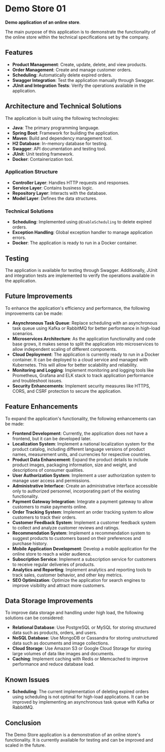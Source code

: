 # Demo Store 01

**Demo application of an online store**.

The main purpose of this application is to demonstrate the functionality of the online store within the technical specifications set by the company.

## Features

- **Product Management**: Create, update, delete, and view products.
- **Order Management**: Create and manage customer orders.
- **Scheduling**: Automatically delete expired orders.
- **Swagger Integration**: Test the application manually through Swagger.
- **JUnit and Integration Tests**: Verify the operations available in the application.

## Architecture and Technical Solutions

The application is built using the following technologies:
- **Java**: The primary programming language.
- **Spring Boot**: Framework for building the application.
- **Maven**: Build and dependency management tool.
- **H2 Database**: In-memory database for testing.
- **Swagger**: API documentation and testing tool.
- **JUnit**: Unit testing framework.
- **Docker**: Containerization tool.

### Application Structure

- **Controller Layer**: Handles HTTP requests and responses.
- **Service Layer**: Contains business logic.
- **Repository Layer**: Interacts with the database.
- **Model Layer**: Defines the data structures.

### Technical Solutions

- **Scheduling**: Implemented using `@EnableScheduling` to delete expired orders.
- **Exception Handling**: Global exception handler to manage application errors.
- **Docker**: The application is ready to run in a Docker container.

## Testing

The application is available for testing through Swagger. Additionally, JUnit and integration tests are implemented to verify the operations available in the application.

## Future Improvements

To enhance the application's efficiency and performance, the following improvements can be made:
- **Asynchronous Task Queue**: Replace scheduling with an asynchronous task queue using Kafka or RabbitMQ for better performance in high-load scenarios.
- **Microservices Architecture**: As the application functionality and code base grows, it makes sense to split the application into microservices to allow independent scaling of different components.
- **Cloud Deployment**: The application is currently ready to run in a Docker container. It can be deployed to a cloud service and managed with Kubernetes. This will allow for better scalability and reliability.
- **Monitoring and Logging**: Implement monitoring and logging tools like Prometheus, Grafana and ELK stack to track application performance and troubleshoot issues.
- **Security Enhancements**: Implement security measures like HTTPS, CORS, and CSRF protection to secure the application.

## Feature Enhancements

To expand the application's functionality, the following enhancements can be made:
- **Frontend Development**: Currently, the application does not have a frontend, but it can be developed later.
- **Localization System**: Implement a national localization system for the product catalog, including different language versions of product names, measurement units, and currencies for respective countries.
- **Product Data Enhancement**: Expand the product details to include product images, packaging information, size and weight, and descriptions of consumer qualities.
- **User Authorization System**: Implement a user authorization system to manage user access and permissions.
- **Administrative Interface**: Create an administrative interface accessible only to authorized personnel, incorporating part of the existing functionality.
- **Payment Gateway Integration**: Integrate a payment gateway to allow customers to make payments online.
- **Order Tracking System**: Implement an order tracking system to allow customers to track their orders.
- **Customer Feedback System**: Implement a customer feedback system to collect and analyze customer reviews and ratings.
- **Recommendation System**: Implement a recommendation system to suggest products to customers based on their preferences and purchase history.
- **Mobile Application Development**: Develop a mobile application for the online store to reach a wider audience.
- **Subscription Service**: Implement a subscription service for customers to receive regular deliveries of products.
- **Analytics and Reporting**: Implement analytics and reporting tools to track sales, customer behavior, and other key metrics.
- **SEO Optimization**: Optimize the application for search engines to improve visibility and attract more customers.

## Data Storage Improvements

To improve data storage and handling under high load, the following solutions can be considered:
- **Relational Database**: Use PostgreSQL or MySQL for storing structured data such as products, orders, and users.
- **NoSQL Database**: Use MongoDB or Cassandra for storing unstructured data such as documents and image collections.
- **Cloud Storage**: Use Amazon S3 or Google Cloud Storage for storing large volumes of data like images and documents.
- **Caching**: Implement caching with Redis or Memcached to improve performance and reduce database load.

## Known Issues

- **Scheduling**: The current implementation of deleting expired orders using scheduling is not optimal for high-load applications. It can be improved by implementing an asynchronous task queue with Kafka or RabbitMQ.

## Conclusion

The Demo Store application is a demonstration of an online store's functionality. It is currently available for testing and can be improved and scaled in the future.
